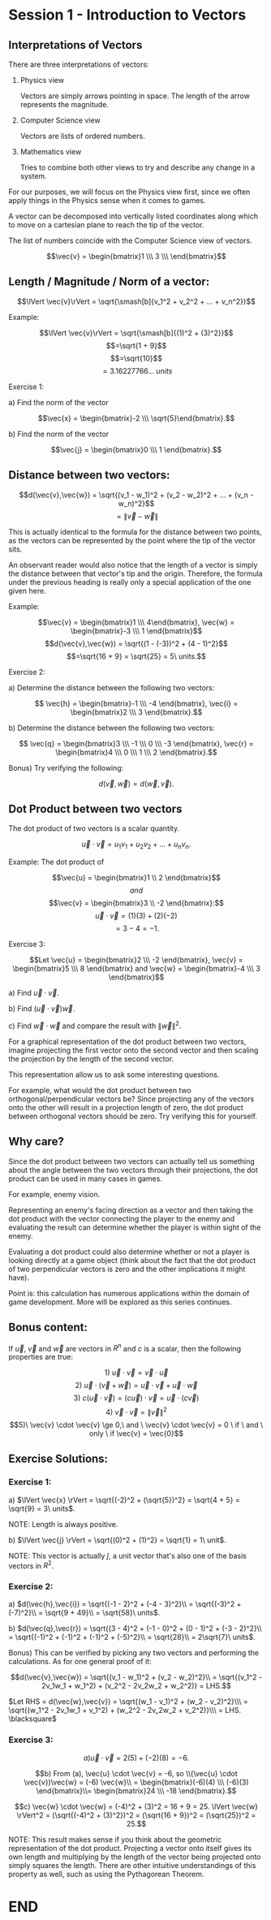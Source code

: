 # Session 1 - Introduction to Vectors

## Interpretations of Vectors
There are three interpretations of vectors:
1) Physics view

    Vectors are simply arrows pointing in space. The length of the arrow represents the magnitude.

2) Computer Science view

    Vectors are lists of ordered numbers.

3) Mathematics view

    Tries to combine both other views to try and describe any change in a system.

For our purposes, we will focus on the Physics view first, since we often apply things in the Physics sense when it comes to games.

A vector can be decomposed into vertically listed coordinates along which to move on a cartesian plane to reach the tip of the vector.

The list of numbers coincide with the Computer Science view of vectors.

$$\vec{v} = \begin{bmatrix}1 \\\ 3 \\\ \end{bmatrix}$$

## Length / Magnitude / Norm of a vector:

$$\lVert \vec{v}\rVert = \sqrt{\smash[b]{v_1^2 + v_2^2 + ... + v_n^2}}$$

Example:

$$\lVert \vec{v}\rVert = \sqrt{\smash[b]{(1)^2 + (3)^2}}$$
$$=\sqrt{1 + 9}$$
$$=\sqrt{10}$$
$$=3.16227766... \ units$$

Exercise 1:

a) Find the norm of the vector 

$$\vec{x} = \begin{bmatrix}-2 \\\ \sqrt{5}\end{bmatrix}.$$

b) Find the norm of the vector 

$$\vec{j} = \begin{bmatrix}0 \\\ 1 \end{bmatrix}.$$

## Distance between two vectors:

$$d(\vec{v},\vec{w}) = \sqrt{(v_1 - w_1)^2 + (v_2 - w_2)^2 + ... + (v_n - w_n)^2}$$
$$=\lVert \vec{v} - \vec{w} \rVert$$

This is actually identical to the formula for the distance between two points, as the vectors can be represented by the point where the tip of the vector sits.

An observant reader would also notice that the length of a vector is simply the distance between that vector's tip and the origin. Therefore, the formula under the previous heading is really only a special application of the one given here.

Example:

$$\vec{v} = \begin{bmatrix}1 \\\ 4\end{bmatrix}, \vec{w} = \begin{bmatrix}-3 \\\ 1 \end{bmatrix}$$
$$d(\vec{v},\vec{w}) = \sqrt{(1 - (-3))^2 + (4 - 1)^2}$$
$$=\sqrt{16 + 9} = \sqrt{25} = 5\ units.$$

Exercise 2:

a) Determine the distance between the following two vectors:

$$ \vec{h} = \begin{bmatrix}-1 \\\ -4 \end{bmatrix}, \vec{i} = \begin{bmatrix}2 \\\ 3 \end{bmatrix}.$$

b) Determine the distance between the following two vectors:

$$ \vec{q} = \begin{bmatrix}3 \\\ -1 \\\ 0 \\\ -3 \end{bmatrix}, \vec{r} = \begin{bmatrix}4 \\\ 0 \\\ 1 \\\ 2 \end{bmatrix}.$$

Bonus) Try verifying the following:

$$d(\vec{v},\vec{w}) = d(\vec{w},\vec{v}).$$

## Dot Product between two vectors
The dot product of two vectors is a scalar quantity.

$$ \vec{u} \cdot \vec{v} = u_1v_1 + u_2v_2 + ... + u_nv_n.$$

Example:
The dot product of 

$$\vec{u} = \begin{bmatrix}1 \\ 2 \end{bmatrix}$$
$$and$$ 
$$\vec{v} = \begin{bmatrix}3 \\ -2 \end{bmatrix}:$$
$$ \vec{u} \cdot \vec{v} = (1)(3) + (2)(-2)$$
$$ = 3 - 4 = -1.$$

Exercise 3:

$$Let \vec{u} = \begin{bmatrix}2 \\\ -2 \end{bmatrix}, \vec{v} = \begin{bmatrix}5 \\\ 8 \end{bmatrix} and \vec{w} = \begin{bmatrix}-4 \\\ 3 \end{bmatrix}$$

a) Find 
$\vec{u} \cdot \vec{v}$.

b) Find 
$(\vec{u} \cdot \vec{v})\vec{w}$.

c) Find 
$\vec{w} \cdot \vec{w}$ and compare the result with $\lVert \vec{w} \rVert^2$.


For a graphical representation of the dot product between two vectors, imagine projecting the first vector onto the second vector and then scaling the projection by the length of the second vector.  

This representation allow us to ask some interesting questions. 

For example, what would the dot product between two orthogonal/perpendicular vectors be? Since projecting any of the vectors onto the other will result in a projection length of zero, the dot product between orthogonal vectors should be zero. Try verifying this for yourself.

## Why care?

Since the dot product between two vectors can actually tell us something about the angle between the two vectors through their projections, the dot product can be used in many cases in games.

For example, enemy vision.

Representing an enemy's facing direction as a vector and then taking the dot product with the vector connecting the player to the enemy and evaluating the result can determine whether the player is within sight of the enemy.

Evaluating a dot product could also determine whether or not a player is looking directly at a game object (think about the fact that the dot product of two perpendicular vectors is zero and the other implications it might have).

Point is: this calculation has numerous applications within the domain of game development. More will be explored as this series continues.

## Bonus content:

If $\vec{u}$, $\vec{v}$ and $\vec{w}$ are vectors in $R^n$ and $c$ is a scalar, then the following properties are true:

$$1)\ \vec{u} \cdot \vec{v} = \vec{v} \cdot \vec{u}$$
$$2)\ \vec{u} \cdot (\vec{v} + \vec{w}) = \vec{u} \cdot \vec{v} + \vec{u} \cdot \vec{w}$$
$$3)\ c(\vec{u} \cdot \vec{v}) = (c\vec{u}) \cdot \vec{v} = \vec{u} \cdot (c\vec{v})$$
$$4)\ \vec{v} \cdot \vec{v} = \lVert \vec{v} \rVert^2$$
$$5)\ \vec{v} \cdot \vec{v} \ge 0,\ and \ \vec{v} \cdot \vec{v} = 0 \ if \ and \ only \ if \vec{v} = \vec{0}$$

## Exercise Solutions:
### Exercise 1:

a) $\lVert \vec{x} \rVert = \sqrt{(-2)^2 + (\sqrt{5})^2} = \sqrt{4 + 5} = \sqrt{9} = 3\ units$. 

NOTE: Length is always positive.

b) $\lVert \vec{j} \rVert = \sqrt{(0)^2 + (1)^2} = \sqrt{1} = 1\ unit$.

NOTE: This vector is actually $\hat{j}$, a unit vector that's also one of the basis vectors in $R^2$.

### Exercise 2:

a) $d(\vec{h},\vec{i}) = \sqrt{(-1 - 2)^2 + (-4 - 3)^2}\\ = \sqrt{(-3)^2 + (-7)^2}\\ = \sqrt{9 + 49}\\ = \sqrt{58}\ units$.

b) $d(\vec{q},\vec{r}) = \sqrt{(3 - 4)^2 + (-1 - 0)^2 + (0 - 1)^2 + (-3 - 2)^2}\\ = \sqrt{(-1)^2 + (-1)^2 + (-1)^2 + (-5)^2}\\ = \sqrt{28}\\ = 2\sqrt{7}\ units$.

Bonus) This can be verified by picking any two vectors and performing the calculations.
As for one general proof of it:

$$d(\vec{v},\vec{w}) = \sqrt{(v_1 - w_1)^2 + (v_2 - w_2)^2}\\ = \sqrt{(v_1^2 - 2v_1w_1 + w_1^2) + (v_2^2 - 2v_2w_2 + w_2^2)} = LHS.$$

$Let RHS = d(\vec{w},\vec{v}) = \sqrt{(w_1 - v_1)^2 + (w_2 - v_2)^2}\\\ = \sqrt{(w_1^2 - 2v_1w_1 + v_1^2) + (w_2^2 - 2v_2w_2 + v_2^2)}\\\ = LHS. \blacksquare$

### Exercise 3:

$$a) \vec{u} \cdot \vec{v} = 2(5) + (-2)(8) = -6.$$

$$b) From (a), \vec{u} \cdot \vec{v} = -6, so \\(\vec{u} \cdot \vec{v})\vec{w} = (-6) \vec{w}\\ = \begin{bmatrix}(-6)(4) \\\ (-6)(3) \end{bmatrix}\\= \begin{bmatrix}24 \\\ -18 \end{bmatrix}.$$

$$c) \vec{w} \cdot \vec{w} = (-4)^2 + (3)^2 = 16 + 9 = 25. \lVert \vec{w} \rVert^2 = (\sqrt{(-4)^2 + (3)^2})^2 = (\sqrt{16 + 9})^2 = (\sqrt{25})^2 = 25.$$

NOTE: This result makes sense if you think about the geometric representation of the dot product. Projecting a vector onto itself gives its own length and multiplying by the length of the vector being projected onto simply squares the length. There are other intuitive understandings of this property as well, such as using the Pythagorean Theorem.

# END
